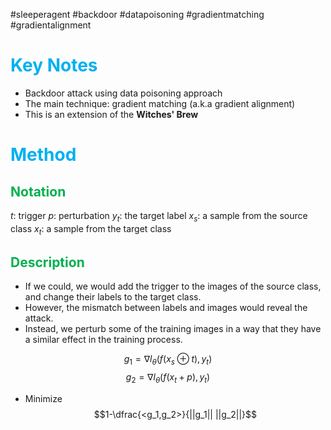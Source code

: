 #sleeperagent #backdoor #datapoisoning #gradientmatching #gradientalignment
# <font color="#00b0f0">Key Notes</font>
- Backdoor attack using data poisoning approach
- The main technique: gradient matching (a.k.a gradient alignment)
- This is an extension of the **Witches' Brew**

# <font color="#00b0f0">Method</font>

## <font color="#00b050">Notation</font>

$t$: trigger
$p$: perturbation
$y_t$: the target label
$x_s$: a sample from the source class
$x_t$: a sample from the target class

## <font color="#00b050">Description</font>

- If we could, we would add the trigger to the images of the source class, and change their labels to the target class. 
- However, the mismatch between labels and images would reveal the attack. 
- Instead, we perturb some of the training images in a way that they have a similar effect in the training process.

$$g_1 = \nabla l_\theta(f(x_s\oplus t),y_t)$$
$$g_2=\nabla l_\theta(f(x_t+p), y_t)$$
- Minimize 
$$1-\dfrac{<g_1,g_2>}{||g_1|| ||g_2||}$$
